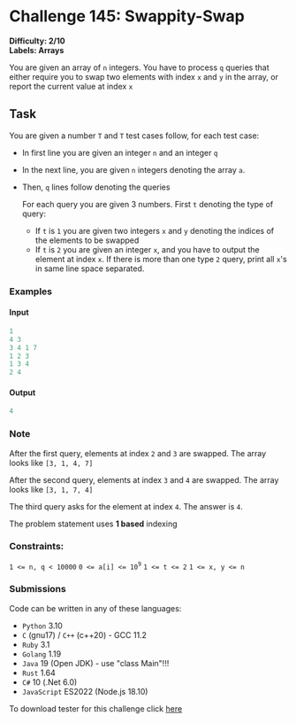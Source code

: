 # Challenge 145: Swappity-Swap

**Difficulty: 2/10  
Labels: Arrays**

You are given an array of `n` integers. You have to process `q` queries that either require you to swap two elements with index `x` and `y` in the array, or report the current value at index `x`

## Task

You are given a number `T` and `T` test cases follow, for each test case:

- In first line you are given an integer `n` and an integer `q`
- In the next line, you are given `n` integers denoting the array `a`.
- Then, `q` lines follow denoting the queries

    For each query you are given 3 numbers. First `t` denoting the type of query:

  - If `t` is `1` you are given two integers `x` and `y` denoting the indices of the elements to be swapped
  - If `t` is `2` you are given an integer `x`, and you have to output the element at index `x`. If there is more than one type `2` query, print all `x`'s in same line space separated.

### Examples

#### Input

```rust
1
4 3
3 4 1 7
1 2 3
1 3 4
2 4
```

#### Output

```rust
4
```

### Note

After the first query, elements at index `2` and `3` are swapped. The array looks like `[3, 1, 4, 7]`

After the second query, elements at index `3` and `4` are swapped. The array looks like `[3, 1, 7, 4]`

The third query asks for the element at index `4`. The answer is `4`.

The problem statement uses **1 based** indexing

### Constraints:

`1 <= n, q < 10000`
`0 <= a[i] <= 10`<sup>`9`</sup>
`1 <= t <= 2`
`1 <= x, y <= n`

### Submissions

Code can be written in any of these languages:

- `Python` 3.10
- `C` (gnu17) / `C++` (c++20) - GCC 11.2
- `Ruby` 3.1
- `Golang` 1.19
- `Java` 19 (Open JDK) - use "class Main"!!!
- `Rust` 1.64
- `C#` 10 (.Net 6.0)
- `JavaScript` ES2022 (Node.js 18.10)

To download tester for this challenge click [here](https://downgit.github.io/#/home?url=https://github.com/Pomroka/TWT_Challenges_Tester/tree/main/Challenge_145)

